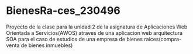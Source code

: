 # BienesRa-ces_230496
Proyecto de la clase para la unidad 2 de la asignatura de Aplicaciones Web Orientada a Servicios(AWOS) atraves de una aplicacion web arquitectura SOA para el caso de estudios de una empresa de bienes raices(compra-venta de bienes inmuebles)

